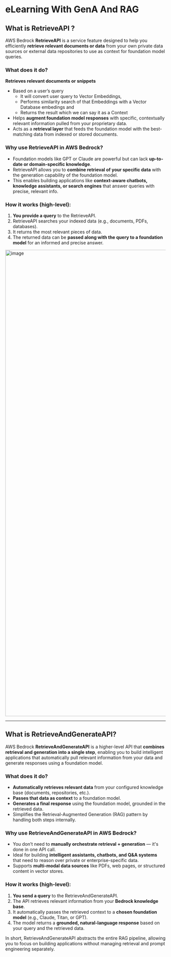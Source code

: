 # eLearning With GenA And RAG

## What is RetrieveAPI ?
AWS Bedrock **RetrieveAPI** is a service feature designed to help you efficiently **retrieve relevant documents or data** from your own private data sources or external data repositories to use as context for foundation model queries.

### What does it do?

**Retrieves relevant documents or snippets**
  - Based on a user’s query
    - It will convert user query to Vector Embeddings,
    - Performs similarity search of that Embeddings with a Vector Database embedings and
    - Returns the result which we can say it as a Context
  - Helps **augment foundation model responses** with specific, contextually relevant information pulled from your proprietary data.
  - Acts as a **retrieval layer** that feeds the foundation model with the best-matching data from indexed or stored documents.

### Why use RetrieveAPI in AWS Bedrock?

- Foundation models like GPT or Claude are powerful but can lack **up-to-date or domain-specific knowledge**.
- RetrieveAPI allows you to **combine retrieval of your specific data** with the generation capability of the foundation model.
- This enables building applications like **context-aware chatbots, knowledge assistants, or search engines** that answer queries with precise, relevant info.

### How it works (high-level):

1. **You provide a query** to the RetrieveAPI.
2. RetrieveAPI searches your indexed data (e.g., documents, PDFs, databases).
3. It returns the most relevant pieces of data.
4. The returned data can be **passed along with the query to a foundation model** for an informed and precise answer.


<img width="1462" alt="image" src="https://github.com/user-attachments/assets/f5dbf252-5c4a-4631-b244-40c6868f030f" />

---

## What is RetrieveAndGenerateAPI? 

AWS Bedrock **RetrieveAndGenerateAPI** is a higher-level API that **combines retrieval and generation into a single step**, enabling you to build intelligent applications that automatically pull relevant information from your data and generate responses using a foundation model.

### What does it do?

- **Automatically retrieves relevant data** from your configured knowledge base (documents, repositories, etc.).
- **Passes that data as context** to a foundation model.
- **Generates a final response** using the foundation model, grounded in the retrieved data.
- Simplifies the Retrieval-Augmented Generation (RAG) pattern by handling both steps internally.

### Why use RetrieveAndGenerateAPI in AWS Bedrock?

- You don’t need to **manually orchestrate retrieval + generation** — it's done in one API call.
- Ideal for building **intelligent assistants, chatbots, and Q&A systems** that need to reason over private or enterprise-specific data.
- Supports **multi-modal data sources** like PDFs, web pages, or structured content in vector stores.

### How it works (high-level):

1. **You send a query** to the RetrieveAndGenerateAPI.
2. The API retrieves relevant information from your **Bedrock knowledge base**.
3. It automatically passes the retrieved context to a **chosen foundation model** (e.g., Claude, Titan, or GPT).
4. The model returns a **grounded, natural-language response** based on your query and the retrieved data.

In short, RetrieveAndGenerateAPI abstracts the entire RAG pipeline, allowing you to focus on building applications without managing retrieval and prompt engineering separately.



